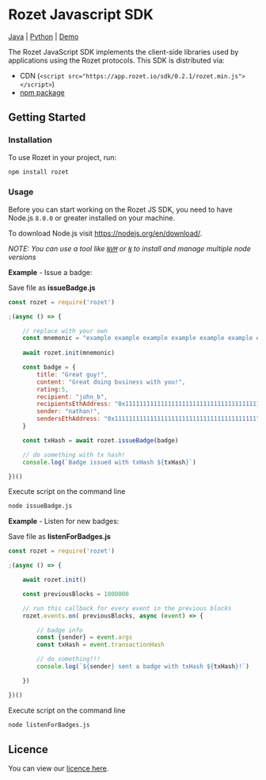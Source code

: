 # Rozet Javascript SDK

[Java](https://github.com/RozetProtocol/rozetJavaSdk) | [Python](https://github.com/RozetProtocol/rozetPythonSdk) | [Demo](https://app.rozet.io)

The Rozet JavaScript SDK implements the client-side libraries used by
applications using the Rozet protocols. This SDK is distributed via:

- CDN (`<script src="https://app.rozet.io/sdk/0.2.1/rozet.min.js"></script>`)
- [npm package](https://www.npmjs.com/package/rozet)

## Getting Started

### Installation

To use Rozet in your project, run:

```bash
npm install rozet
```

### Usage

Before you can start working on the Rozet JS SDK, you need to have Node.js
`8.0.0` or greater installed on your machine. 

To download Node.js visit https://nodejs.org/en/download/.

_NOTE: You can use a tool like [`NVM`](https://github.com/creationix/nvm)
or [`N`](https://github.com/tj/n) to install and manage multiple node versions_

**Example** - Issue a badge:

Save file as **issueBadge.js**

```js
const rozet = require('rozet')

;(async () => {

	// replace with your own
	const mnemonic = "example example example example example example example example example example example example"
	
	await rozet.init(mnemonic)

	const badge = {
		title: "Great guy!",
		content: "Great doing business with you!",
		rating:5,
		recipient: "john_b",
		recipientsEthAddress: "0x1111111111111111111111111111111111111111",
		sender: "nathan!",
		sendersEthAddress: "0x1111111111111111111111111111111111111111",
	}

	const txHash = await rozet.issueBadge(badge)

	// do something with tx hash!
	console.log(`Badge issued with txHash ${txHash}`)

})()
```

Execute script on the command line

```bash
node issueBadge.js
```

**Example** - Listen for new badges:

Save file as **listenForBadges.js**

```js
const rozet = require('rozet')

;(async () => {

    await rozet.init()

    const previousBlocks = 1000000

    // run this callback for every event in the previous blocks
    rozet.events.on( previousBlocks, async (event) => {

        // badge info
        const {sender} = event.args
        const txHash = event.transactionHash

        // do something!!!
        console.log(`${sender} sent a badge with txHash ${txHash}!`)

    })

})()
```

Execute script on the command line

```bash
node listenForBadges.js
```

## Licence 
You can view our [licence here](https://github.com/RozetProtocol/rozetNodeSdk/blob/master/LICENSE).

